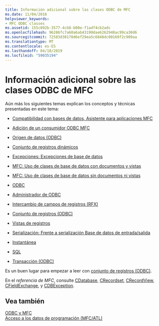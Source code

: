 ```yaml
---
title: Información adicional sobre las clases ODBC de MFC
ms.date: 11/04/2016
helpviewer_keywords:
- MFC ODBC classes
ms.assetid: 155c092b-3577-4cb8-b00e-f1adf4cb2adc
ms.openlocfilehash: 96286fc7a60a6ab43190dae6262948ac99ca30d6
ms.sourcegitcommit: 72583d30170d6ef29ea5c6848dc00169f2c909aa
ms.translationtype: MT
ms.contentlocale: es-ES
ms.lasthandoff: 04/18/2019
ms.locfileid: "59035194"
---
```

# <a name="further-reading-about-the-mfc-odbc-classes"></a>Información adicional sobre las clases ODBC de MFC

Aún más los siguientes temas explican los conceptos y técnicas presentadas en este tema:

- [Compatibilidad con bases de datos, Asistente para aplicaciones MFC](../../mfc/reference/database-support-mfc-application-wizard.md)

- [Adición de un consumidor ODBC MFC](../../mfc/reference/adding-an-mfc-odbc-consumer.md)

- [Origen de datos (ODBC)](../../data/odbc/data-source-odbc.md)

- [Conjunto de registros dinámicos](../../data/odbc/dynaset.md)

- [Excepciones: Excepciones de base de datos](../../mfc/exceptions-database-exceptions.md)

- [MFC: Uso de clases de base de datos con documentos y vistas](../../data/mfc-using-database-classes-with-documents-and-views.md)

- [MFC: Uso de clases de base de datos sin documentos ni vistas](../../data/mfc-using-database-classes-without-documents-and-views.md)

- [ODBC](../../data/odbc/odbc-basics.md)

- [Administrador de ODBC](../../data/odbc/odbc-administrator.md)

- [Intercambio de campos de registros (RFX)](../../data/odbc/record-field-exchange-rfx.md)

- [Conjunto de registros (ODBC)](../../data/odbc/recordset-odbc.md)

- [Vistas de registros](../../data/record-views-mfc-data-access.md)

- [Serialización: Frente a serialización Base de datos de entrada/salida](../../mfc/serialization-serialization-vs-database-input-output.md)

- [Instantánea](../../data/odbc/snapshot.md)

- [SQL](../../data/odbc/sql.md)

- [Transacción (ODBC)](../../data/odbc/transaction-odbc.md)

Es un buen lugar para empezar a leer con [conjunto de registros (ODBC)](../../data/odbc/recordset-odbc.md).

En el *referencia de MFC*, consulte [CDatabase](../../mfc/reference/cdatabase-class.md), [CRecordset](../../mfc/reference/crecordset-class.md), [CRecordView](../../mfc/reference/crecordview-class.md), [CFieldExchange](../../mfc/reference/cfieldexchange-class.md), y [CDBException](../../mfc/reference/cdbexception-class.md).

## <a name="see-also"></a>Vea también

[ODBC y MFC](../../data/odbc/odbc-and-mfc.md)<br/>
[Acceso a los datos de programación (MFC/ATL)](../../data/data-access-programming-mfc-atl.md)